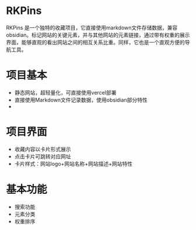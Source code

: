 # RKPins
RKPins 是一个独特的收藏项目，它直接使用markdown文件存储数据，兼容obsidian。标记网站的关键元素，并与其他网站的元素链接，通过带有权重的展示界面，能够直观的看出网站之间的相互关系比重。同样，它也是一个直观方便的导航工具。

# 项目基本
- 静态网站，超轻量化，可直接使用vercel部署
- 直接使用Markdown文件记录数据，使用obsidian部分特性
- 

# 项目界面
- 收藏内容以卡片形式展示
- 点击卡片可跳转对应网址
- 卡片样式：网站logo+网站名称+网站描述+网站特性

# 基本功能
- 搜索功能
- 元素分类
- 权重排序

